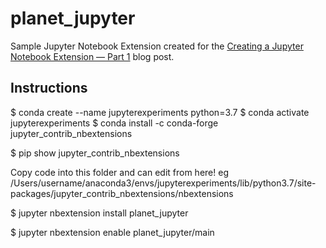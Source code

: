 # planet_jupyter
Sample Jupyter Notebook Extension created for the [Creating a Jupyter Notebook Extension — Part 1](https://medium.com/@aneesha/creating-a-jupyter-notebook-extension-part-1-31c72032cad) blog post.

## Instructions
$ conda create --name jupyterexperiments python=3.7
$ conda activate jupyterexperiments
$ conda install -c conda-forge jupyter_contrib_nbextensions

$ pip show jupyter_contrib_nbextensions

Copy code into this folder and can edit from here!
eg /Users/username/anaconda3/envs/jupyterexperiments/lib/python3.7/site-packages/jupyter_contrib_nbextensions/nbextensions

$ jupyter nbextension install planet_jupyter

$ jupyter nbextension enable planet_jupyter/main

